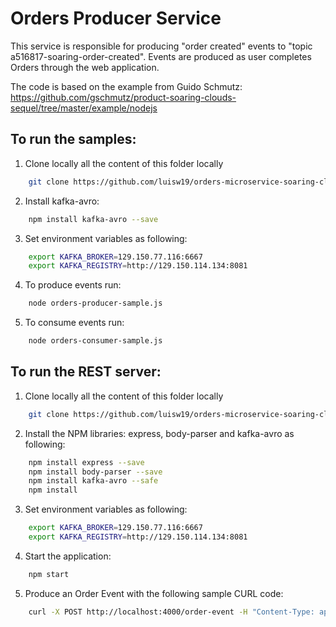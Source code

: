 # Orders Producer Service
This service is responsible for producing "order created" events to "topic a516817-soaring-order-created".
Events are produced as user completes Orders through the web application.

The code is based on the example from Guido Schmutz:
https://github.com/gschmutz/product-soaring-clouds-sequel/tree/master/example/nodejs

## To run the samples:

1) Clone locally all the content of this folder locally

```bash
	git clone https://github.com/luisw19/orders-microservice-soaring-clouds-sequel.git
```

2) Install kafka-avro:

```bash
	npm install kafka-avro --save
```

3) Set environment variables as following:

```bash
	export KAFKA_BROKER=129.150.77.116:6667
	export KAFKA_REGISTRY=http://129.150.114.134:8081
```
4) To produce events run:

```bash
	node orders-producer-sample.js
```
5) To consume events run:

```bash
	node orders-consumer-sample.js
```

## To run the REST server:

1) Clone locally all the content of this folder locally

```bash
	git clone https://github.com/luisw19/orders-microservice-soaring-clouds-sequel.git
```

2) Install the NPM libraries: express, body-parser and kafka-avro as following:

```bash
	npm install express --save
	npm install body-parser --save
	npm install kafka-avro --safe
	npm install
```

3) Set environment variables as following:

```bash
	export KAFKA_BROKER=129.150.77.116:6667
	export KAFKA_REGISTRY=http://129.150.114.134:8081
```
4) Start the application:

```bash
	npm start
```
5) Produce an Order Event with the following sample CURL code:

```bash
	curl -X POST http://localhost:4000/order-event -H "Content-Type: application/json" -d '{"_id":"5a9c9538fe6cd6c47a42dbad","__v":36,"order":{"order_id":"unittest","shoppingCart_id":"CUST0001","total_price":273.56,"_links":{"self":{"href":"/orders/unittest"}},"line_items":[{"product_id":"AX330T","product_code":"abbfc4f9-83d5-49ac-9fa5-2909c5dc86e6","product_name":"Light Brown Men Shoe 1","description":"Light Brown Men Shoe 1","quantity":2,"price":68.39,"size":43,"weight":0,"color":"White","sku":"S15T-Flo-RS","line_id":1,"_id":"5a9c9a7c35bb07c494e5de17","dimensions":{"unit":"cm","length":10.2,"height":10.4,"width":5.4}},{"product_id":"AX330T","product_code":"abbfc4f9-83d5-49ac-9fa5-2909c5dc86e6","product_name":"Light Brown Men Shoe 1","description":"Light Brown Men Shoe 1","quantity":2,"price":68.39,"size":43,"weight":0,"color":"White","sku":"S15T-Flo-RS","line_id":2,"_id":"5a9c9aebdcea5ec4a180e54a","dimensions":{"unit":"cm","length":10.2,"height":10.4,"width":5.4}}],"address":[{"name":"BILLING","line_1":"22","line_2":"King street","city":"Leamington Spa","county":"Warkwickshire","postcode":"CV31","_id":"5a9c96f160da76c488ab6fbd","country":"GB"},{"name":"DELIVERY","line_1":"22","line_2":"King street","city":"Leamington Spa","county":"Warkwickshire","postcode":"CV31","_id":"5a9c970e60da76c488ab6fbf","country":"GB"}],"customer":{"customer_id":"CUST0001","email":"myemail@email.com","first_name":"Luis","last_name":"Weir","phone":"+44 (0) 757 5333 777"},"payment":{"expiry_month":6,"expiry_year":2020,"start_month":1,"start_year":2018,"card_number":"**** **** **** 1111","card_type":"VISA_CREDIT"},"currency":"GBP","updated_at":"2018-03-05T01:02:43.630Z","created_at":"2018-03-05T00:54:16.941Z","status":"SHOPPING_CART"}}'
```
